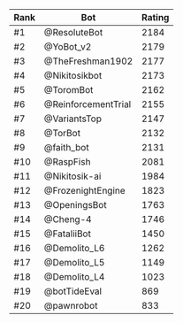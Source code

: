 Rank|Bot|Rating
---|---|---
#1|@ResoluteBot|2184
#2|@YoBot_v2|2179
#3|@TheFreshman1902|2177
#4|@Nikitosikbot|2173
#5|@ToromBot|2162
#6|@ReinforcementTrial|2155
#7|@VariantsTop|2147
#8|@TorBot|2132
#9|@faith_bot|2131
#10|@RaspFish|2081
#11|@Nikitosik-ai|1984
#12|@FrozenightEngine|1823
#13|@OpeningsBot|1763
#14|@Cheng-4|1746
#15|@FataliiBot|1450
#16|@Demolito_L6|1262
#17|@Demolito_L5|1149
#18|@Demolito_L4|1023
#19|@botTideEval|869
#20|@pawnrobot|833
